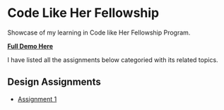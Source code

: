 # Code Like Her Fellowship
Showcase of my learning in Code like Her Fellowship Program.

**[Full Demo Here](https://kkritii.github.io/CodeLikeHer-Fellowship/)**

I have listed all the assignments below categoried with its related topics.

## Design Assignments
- [Assignment 1](design/assignment-1/) 